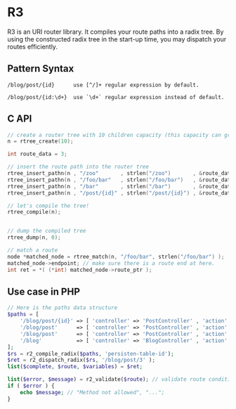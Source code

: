 R3
================

R3 is an URI router library. It compiles your route paths into a radix tree.
By using the constructed radix tree in the start-up time, you may dispatch your
routes efficiently.

Pattern Syntax
-----------------------

    /blog/post/{id}      use [^/]+ regular expression by default.

    /blog/post/{id:\d+}  use `\d+` regular expression instead of default.


C API
------------------------

```c
// create a router tree with 10 children capacity (this capacity can grow dynamically)
n = rtree_create(10);

int route_data = 3;

// insert the route path into the router tree
rtree_insert_pathn(n , "/zoo"       , strlen("/zoo")       , &route_data );
rtree_insert_pathn(n , "/foo/bar"   , strlen("/foo/bar")   , &route_data );
rtree_insert_pathn(n , "/bar"       , strlen("/bar")       , &route_data );
rtree_insert_pathn(n , "/post/{id}" , strlen("/post/{id}") , &route_data );

// let's compile the tree!
rtree_compile(n);


// dump the compiled tree
rtree_dump(n, 0);

// match a route
node *matched_node = rtree_match(n, "/foo/bar", strlen("/foo/bar") );
matched_node->endpoint; // make sure there is a route end at here.
int ret = *( (*int) matched_node->route_ptr );
```



Use case in PHP
-----------------------

```php
// Here is the paths data structure
$paths = [
    '/blog/post/{id}' => [ 'controller' => 'PostController' , 'action' => 'item'   , 'method'   => 'GET' ] , 
    '/blog/post'      => [ 'controller' => 'PostController' , 'action' => 'list'   , 'method'   => 'GET' ] , 
    '/blog/post'      => [ 'controller' => 'PostController' , 'action' => 'create' , 'method' => 'POST' ]  , 
    '/blog'           => [ 'controller' => 'BlogController' , 'action' => 'list'   , 'method'   => 'GET' ] , 
];
$rs = r2_compile_radix($paths, 'persisten-table-id');
$ret = r2_dispatch_radix($rs, '/blog/post/3' );
list($complete, $route, $variables) = $ret;

list($error, $message) = r2_validate($route); // validate route conditions
if ( $error ) {
    echo $message; // "Method not allowed", "...";
}
```

